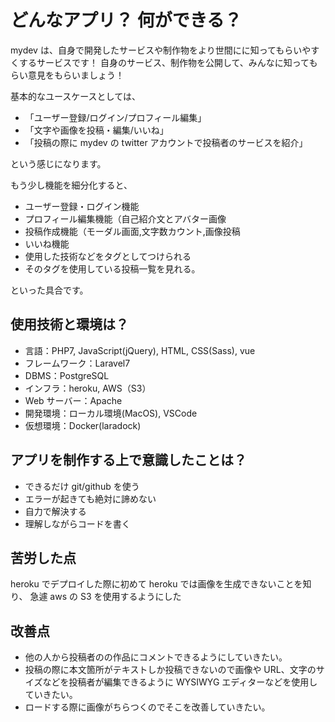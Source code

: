 # どんなアプリ？ 何ができる？

mydev は、自身で開発したサービスや制作物をより世間にに知ってもらいやすくするサービスです！
自身のサービス、制作物を公開して、みんなに知ってもらい意見をもらいましょう！

基本的なユースケースとしては、

-   「ユーザー登録/ログイン/プロフィール編集」
-   「文字や画像を投稿・編集/いいね」
-   「投稿の際に mydev の twitter アカウントで投稿者のサービスを紹介」

という感じになります。

もう少し機能を細分化すると、

-   ユーザー登録・ログイン機能
-   プロフィール編集機能（自己紹介文とアバター画像
-   投稿作成機能（モーダル画面,文字数カウント,画像投稿
-   いいね機能
-   使用した技術などをタグとしてつけられる
-   そのタグを使用している投稿一覧を見れる。

といった具合です。

## 使用技術と環境は？

-   言語：PHP7, JavaScript(jQuery), HTML, CSS(Sass), vue
-   フレームワーク：Laravel7
-   DBMS：PostgreSQL
-   インフラ：heroku, AWS（S3）
-   Web サーバー：Apache
-   開発環境：ローカル環境(MacOS), VSCode
-   仮想環境：Docker(laradock)

## アプリを制作する上で意識したことは？

-   できるだけ git/github を使う
-   エラーが起きても絶対に諦めない
-   自力で解決する
-   理解しながらコードを書く

## 苦労した点

heroku でデプロイした際に初めて heroku では画像を生成できないことを知り、
急遽 aws の S3 を使用するようにした

## 改善点

-   他の人から投稿者のの作品にコメントできるようにしていきたい。
-   投稿の際に本文箇所がテキストしか投稿できないので画像や URL、文字のサイズなどを投稿者が編集できるように WYSIWYG エディターなどを使用していきたい。
-   ロードする際に画像がちらつくのでそこを改善していきたい。
